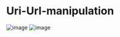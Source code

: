 # Uri-Url-manipulation
![image](https://user-images.githubusercontent.com/36199753/135647111-7535642e-065f-45b6-839d-1965d8eefe02.png)
![image](https://user-images.githubusercontent.com/36199753/135647181-4e0f8b27-37e2-4a50-b82d-7de99127a951.png)
